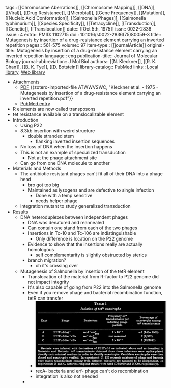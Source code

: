 tags:: [[Chromosome Aberrations]], [[Chromosome Mapping]], [[DNA]], [[Viral]], [[Drug Resistance]], [[Microbial]], [[Gene Frequency]], [[Mutation]], [[Nucleic Acid Conformation]], [[Salmonella Phages]], [[Salmonella typhimurium]], [[Species Specificity]], [[Tetracycline]], [[Transduction]], [[Genetic]], [[Translocation]]
date:: [[Oct 5th, 1975]]
issn:: 0022-2836
issue:: 4
extra:: PMID: 1102715
doi:: 10.1016/s0022-2836(75)80059-3
title:: Mutagenesis by insertion of a drug-resistance element carrying an inverted repetition
pages:: 561-575
volume:: 97
item-type:: [[journalArticle]]
original-title:: Mutagenesis by insertion of a drug-resistance element carrying an inverted repetition
language:: eng
publication-title:: Journal of Molecular Biology
journal-abbreviation:: J Mol Biol
authors:: [[N. Kleckner]], [[R. K. Chan]], [[B. K. Tye]], [[D. Botstein]]
library-catalog:: PubMed
links:: [Local library](zotero://select/library/items/NYX9NGTI), [Web library](https://www.zotero.org/users/6106196/items/NYX9NGTI)

- Attachments
	- [PDF](zotero://select/library/items/ATWWVSWC) {{zotero-imported-file ATWWVSWC, "Kleckner et al. - 1975 - Mutagenesis by insertion of a drug-resistance element carrying an inverted repetition.pdf"}}
	- [PubMed entry](http://www.ncbi.nlm.nih.gov/pubmed/1102715)
- R elements are now called transposons
- tet resistance available on a translocalizable element
- Introduction
	- Using P22
	- 8.3kb insertion with weird structure
		- double stranded stem
			- flanking inverted insertion sequences
	- No loss of DNA when the insertion happens
	- This is not an example of specialized transduction
		- Not at the phage attachment site
	- Can go from one DNA molecule to another
- Materials and Methods
	- The antibiotic resistant phages can't fit all of their DNA into a phage head
		- bro got too big
		- Maintained as lysogens and are defective to single infection
			- Done with a temp sensitive
			- needs helper phage
	- integration mutant to study generalized transduction
- Results
	- DNA heteroduplexes between independent phages
		- DNA was denatured and reannealed
		- Can contain one stand from each of the two phages
		- Insertions in Tc-10 and Tc-106 are indistinguishable
			- Only difference is location on the P22 genome
		- Evidence to show that the insertions really are actually homologous
			- self complementarity is slightly obstructed by sterics
		- branch migration?
			- oh it's crossing over
	- Mutagenesis of Salmonella by insertion of the tetR element
		- Translocation of the material from R-factor to P22 genome did not impact integrity
		- It's also capable of going from P22 into the Salmonella genome
		- Even if you remove phage and bacterial recombination function, tetR can transfer
			- ![image.png](../assets/image_1758077173219_0.png)
			- recA- bacteria and erf- phage can't do recombination
			- integration is also not needed
		-